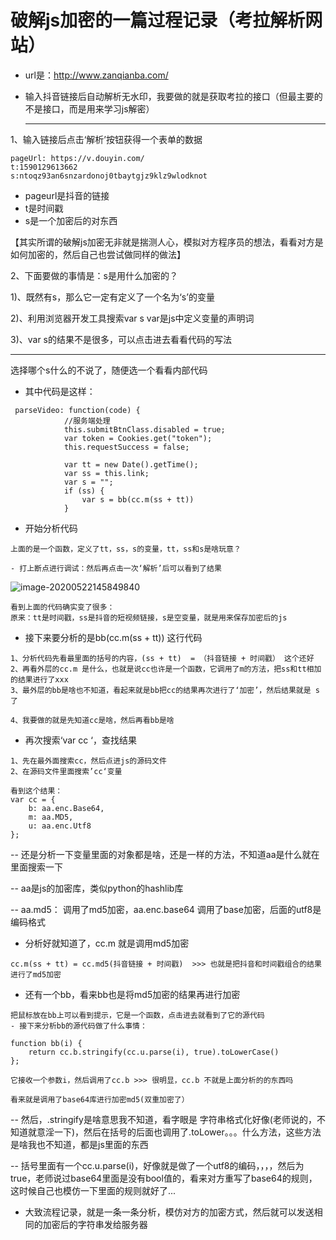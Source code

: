 # 破解js加密的一篇过程记录（考拉解析网站）

- url是：http://www.zanqianba.com/ 

- 输入抖音链接后自动解析无水印，我要做的就是获取考拉的接口（但最主要的不是接口，而是用来学习js解密）

  ------

  

1、输入链接后点击‘解析’按钮获得一个表单的数据

```
pageUrl: https://v.douyin.com/
t:1590129613662
s:ntoqz93an6snzardonoj0tbaytgjz9klz9wlodknot
```

- pageurl是抖音的链接
- t是时间戳
- s是一个加密后的对东西

【其实所谓的破解js加密无非就是揣测人心，模拟对方程序员的想法，看看对方是如何加密的，然后自己也尝试做同样的做法】



2、下面要做的事情是：s是用什么加密的？

1)、既然有s，那么它一定有定义了一个名为‘s’的变量

2)、利用浏览器开发工具搜索var s var是js中定义变量的声明词

3)、var s的结果不是很多，可以点击进去看看代码的写法



<hr>

选择哪个s什么的不说了，随便选一个看看内部代码

- 其中代码是这样：

```
 parseVideo: function(code) {
            //服务端处理
            this.submitBtnClass.disabled = true;
            var token = Cookies.get("token");
            this.requestSuccess = false;
            
            var tt = new Date().getTime();
            var ss = this.link;
            var s = "";
            if (ss) {
                var s = bb(cc.m(ss + tt))
            }
```

- 开始分析代码

```
上面的是一个函数，定义了tt，ss，s的变量，tt，ss和s是啥玩意？

- 打上断点进行调试：然后再点击一次‘解析’后可以看到了结果
```

![image-20200522145849840](C:\Users\Administrator\AppData\Roaming\Typora\typora-user-images\image-20200522145849840.png)

```
看到上面的代码确实变了很多：
原来：tt是时间戳，ss是抖音的短视频链接，s是空变量，就是用来保存加密后的js
```



- 接下来要分析的是bb(cc.m(ss + tt)) 这行代码

```
1、分析代码先看最里面的括号的内容，(ss + tt)  = （抖音链接 + 时间戳） 这个还好
2、再看外层的cc.m 是什么，也就是说cc也许是一个函数，它调用了m的方法，把ss和tt相加的结果进行了xxx
3、最外层的bb是啥也不知道，看起来就是bb把cc的结果再次进行了‘加密’，然后结果就是 s 了

4、我要做的就是先知道cc是啥，然后再看bb是啥
```



- 再次搜索‘var cc ‘，查找结果

```
1、先在最外面搜索cc，然后点进js的源码文件
2、在源码文件里面搜索’cc‘变量

看到这个结果：
var cc = {
    b: aa.enc.Base64,
    m: aa.MD5,
    u: aa.enc.Utf8
};
```

-- 还是分析一下变量里面的对象都是啥，还是一样的方法，不知道aa是什么就在里面搜索一下

-- aa是js的加密库，类似python的hashlib库

-- aa.md5： 调用了md5加密，aa.enc.base64 调用了base加密，后面的utf8是编码格式

- 分析好就知道了，cc.m 就是调用md5加密

```
cc.m(ss + tt) = cc.md5(抖音链接 + 时间戳)  >>> 也就是把抖音和时间戳组合的结果进行了md5加密
```

- 还有一个bb，看来bb也是将md5加密的结果再进行加密

```
把鼠标放在bb上可以看到提示，它是一个函数，点击进去就看到了它的源代码
- 接下来分析bb的源代码做了什么事情：

function bb(i) {
    return cc.b.stringify(cc.u.parse(i), true).toLowerCase()
};

它接收一个参数i，然后调用了cc.b >>> 很明显，cc.b 不就是上面分析的的东西吗

看来就是调用了base64库进行加密md5(双重加密了）
```

-- 然后，.stringify是啥意思我不知道，看字眼是 字符串格式化好像(老师说的，不知道就意淫一下)，然后在括号的后面也调用了.toLower。。。什么方法，这些方法是啥我也不知道，都是js里面的东西

-- 括号里面有一个cc.u.parse(i)，好像就是做了一个utf8的编码，，，，然后为true，老师说过base64里面是没有bool值的，看来对方重写了base64的规则，这时候自己也模仿一下里面的规则就好了...





- 大致流程记录，就是一条一条分析，模仿对方的加密方式，然后就可以发送相同的加密后的字符串发给服务器